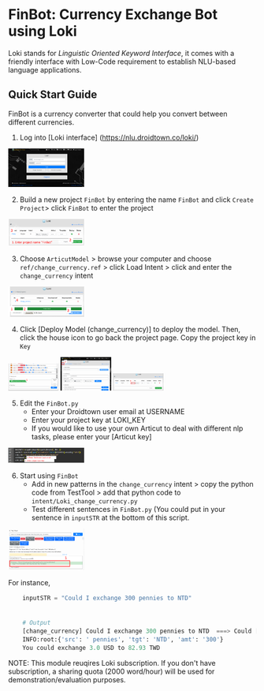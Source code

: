 # FinBot: Currency Exchange Bot using Loki

Loki stands for _Linguistic Oriented Keyword Interface_, it comes with a friendly interface with Low-Code requirement to establish NLU-based language applications.

## Quick Start Guide

FinBot is a currency converter that could help you convert between different currencies. 

1. Log into [Loki interface] (https://nlu.droidtown.co/loki/)

<img src=".\img\1_loki_en_login.png" style="zoom:15%" />

2. Build a new project `FinBot` by entering the name `FinBot` and click `Create Project`> click `FinBot` to enter the project


<img src=".\img\2_create_project.png" style="zoom:15%" />

3. Choose `ArticutModel` > browse your computer and choose `ref/change_currency.ref` > click Load Intent > click and enter the `change_currency` intent

<img src=".\img\3_articut_model.png" style="zoom:15%" />

4. Click [Deploy Model (change_currency)] to deploy the model. Then, click the house icon to go back the project page. Copy the project key in `Key`


<img src=".\img\4_deploy_model.png" style="zoom:10%" />

<img src=".\img\4-2_deploy_model.png" style="zoom:10%" />

<img src=".\img\4-3_deploy_model.png" style="zoom:10%" />

5. Edit the `FinBot.py`
	- Enter your Droidtown user email at USERNAME
	- Enter your project key at LOKI_KEY
	- If you would like to use your own Articut to deal with different nlp tasks, please enter your [Articut key]

<img src=".\img\5_enterUSERNAME.png" style="zoom:15%" />

6. Start using `FinBot`
	- Add in new patterns in the `change_currency` intent > copy the python code from TestTool > add that python code to `intent/Loki_change_currency.py`
	- Test different sentences in `FinBot.py` (You could put in your sentence in `inputSTR` at the bottom of this script. 

<img src=".\img\6_add_new_sentence.png" style="zoom:15%" />


For instance, 

```python
    inputSTR = "Could I exchange 300 pennies to NTD"
	
	
	# Output 
	[change_currency] Could I exchange 300 pennies to NTD  ===> Could [I] exchange [300 pesos] [to] [NTD]
	INFO:root:{'src': ' pennies', 'tgt': 'NTD', 'amt': '300'}
	You could exchange 3.0 USD to 82.93 TWD

```

NOTE: This module reuqires Loki subscription. If you don't have subscription, a sharing quota (2000 word/hour) will be used for demonstration/evaluation purposes.

